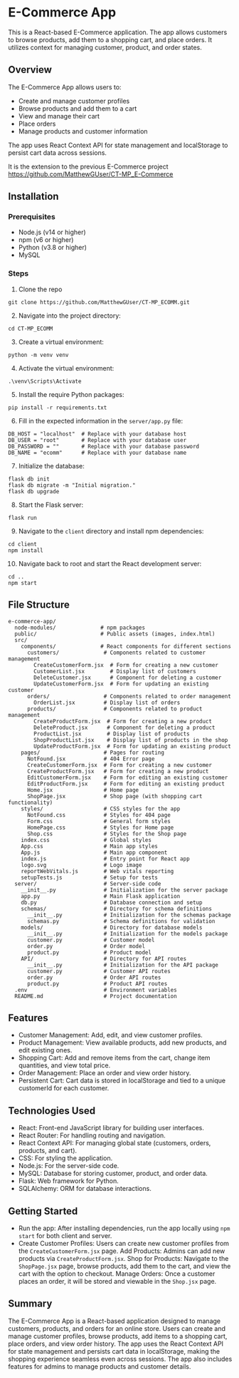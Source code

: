 # E-Commerce App

This is a React-based E-Commerce application. The app allows customers to browse products, add them to a shopping cart, and place orders. It utilizes context for managing customer, product, and order states.

## Overview
The E-Commerce App allows users to:
- Create and manage customer profiles
- Browse products and add them to a cart
- View and manage their cart
- Place orders
- Manage products and customer information

The app uses React Context API for state management and localStorage to persist cart data across sessions.

It is the extension to the previous E-Commerce project
https://github.com/MatthewGUser/CT-MP_E-Commerce

## Installation

### Prerequisites
- Node.js (v14 or higher)
- npm (v6 or higher)
- Python (v3.8 or higher)
- MySQL

### Steps
1. Clone the repo
```
git clone https://github.com/MatthewGUser/CT-MP_ECOMM.git
```

2. Navigate into the project directory:
```
cd CT-MP_ECOMM
```

3. Create a virtual environment:
```
python -m venv venv
```

4. Activate the virtual environment:
```
.\venv\Scripts\Activate
```

5. Install the require Python packages:
```
pip install -r requirements.txt
```

6. Fill in the expected information in the `server/app.py` file:
```
DB_HOST = "localhost"  # Replace with your database host
DB_USER = "root"       # Replace with your database user
DB_PASSWORD = ""       # Replace with your database password
DB_NAME = "ecomm"      # Replace with your database name
```

7. Initialize the database:
```
flask db init
flask db migrate -m "Initial migration."
flask db upgrade
```

8. Start the Flask server:
```
flask run
```

9. Navigate to the `client` directory and install npm dependencies:
```
cd client
npm install
```

10. Navigate back to root and start the React development server:
```
cd ..
npm start
```

## File Structure
```
e-commerce-app/
  node-modules/              # npm packages
  public/                    # Public assets (images, index.html)
  src/
    components/              # React components for different sections
      customers/              # Components related to customer management
        CreateCustomerForm.jsx  # Form for creating a new customer
        CustomerList.jsx        # Display list of customers
        DeleteCustomer.jsx      # Component for deleting a customer
        UpdateCustomerForm.jsx  # Form for updating an existing customer
      orders/                 # Components related to order management
        OrderList.jsx         # Display list of orders
      products/               # Components related to product management
        CreateProductForm.jsx  # Form for creating a new product
        DeleteProduct.jsx      # Component for deleting a product
        ProductList.jsx        # Display list of products
        ShopProductList.jsx    # Display list of products in the shop
        UpdateProductForm.jsx  # Form for updating an existing product
    pages/                    # Pages for routing
      NotFound.jsx            # 404 Error page
      CreateCustomerForm.jsx  # Form for creating a new customer
      CreateProductForm.jsx   # Form for creating a new product
      EditCustomerForm.jsx    # Form for editing an existing customer
      EditProductForm.jsx     # Form for editing an existing product
      Home.jsx                # Home page
      ShopPage.jsx            # Shop page (with shopping cart functionality)
    styles/                   # CSS styles for the app
      NotFound.css            # Styles for 404 page
      Form.css                # General form styles
      HomePage.css            # Styles for Home page
      Shop.css                # Styles for the Shop page
    index.css                 # Global styles
    App.css                   # Main app styles
    App.js                    # Main app component
    index.js                  # Entry point for React app
    logo.svg                  # Logo image
    reportWebVitals.js        # Web vitals reporting
    setupTests.js             # Setup for tests
  server/                     # Server-side code
    __init__.py               # Initialization for the server package
    app.py                    # Main Flask application
    db.py                     # Database connection and setup
    schemas/                  # Directory for schema definitions
      __init__.py             # Initialization for the schemas package
      schemas.py              # Schema definitions for validation
    models/                   # Directory for database models
      __init__.py             # Initialization for the models package
      customer.py             # Customer model
      order.py                # Order model
      product.py              # Product model
    API/                      # Directory for API routes
      __init__.py             # Initialization for the API package
      customer.py             # Customer API routes
      order.py                # Order API routes
      product.py              # Product API routes
  .env                        # Environment variables
  README.md                   # Project documentation
```
## Features
* Customer Management: Add, edit, and view customer profiles.
* Product Management: View available products, add new products, and edit existing ones.
* Shopping Cart: Add and remove items from the cart, change item quantities, and view total price.
* Order Management: Place an order and view order history.
* Persistent Cart: Cart data is stored in localStorage and tied to a unique customerId for each customer.

## Technologies Used
* React: Front-end JavaScript library for building user interfaces.
* React Router: For handling routing and navigation.
* React Context API: For managing global state (customers, orders, products, and cart).
* CSS: For styling the application.
* Node.js: For the server-side code.
* MySQL: Database for storing customer, product, and order data.
* Flask: Web framework for Python.
* SQLAlchemy: ORM for database interactions.
## Getting Started
* Run the app: After installing dependencies, run the app locally using `npm start` for both client and server.
* Create Customer Profiles: Users can create new customer profiles from the `CreateCustomerForm.jsx` page.
Add Products: Admins can add new products via `CreateProductForm.jsx`.
Shop for Products: Navigate to the `ShopPage.jsx` page, browse products, add them to the cart, and view the cart with the option to checkout.
Manage Orders: Once a customer places an order, it will be stored and viewable in the `Shop.jsx` page.

## Summary

The E-Commerce App is a React-based application designed to manage customers, products, and orders for an online store. Users can create and manage customer profiles, browse products, add items to a shopping cart, place orders, and view order history. The app uses the React Context API for state management and persists cart data in localStorage, making the shopping experience seamless even across sessions. The app also includes features for admins to manage products and customer details.